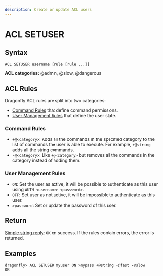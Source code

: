 ```yaml
---
description: Create or update ACL users
---
```


# ACL SETUSER

## Syntax

    ACL SETUSER username [rule [rule ...]]

**ACL categories:** @admin, @slow, @dangerous

## ACL Rules

Dragonfly ACL rules are split into two categories:

- [Command Rules](#command-rules) that define command permissions.
- [User Management Rules](#user-management-rules) that define the user state.

### Command Rules

- `+@<category>`: Adds all the commands in the specified category to the list of commands the user is able to execute. For example, `+@string` adds all the string commands.
- `-@<category>`: Like `+@<category>` but removes all the commands in the category instead of adding them.

### User Management Rules

- `ON`: Set the user as active, it will be possible to authenticate as this user using `AUTH <username> <password>`.
- `OFF`: Set user as not active, it will be impossible to authenticate as this user.
- `>password`: Set or update the password of this user.

## Return

[Simple string reply](https://redis.io/docs/reference/protocol-spec/#simple-strings): `OK` on success. If the rules contain errors, the error is returned.

## Examples

```shell
dragonfly> ACL SETUSER myuser ON >mypass +@string +@fast -@slow
OK
```
